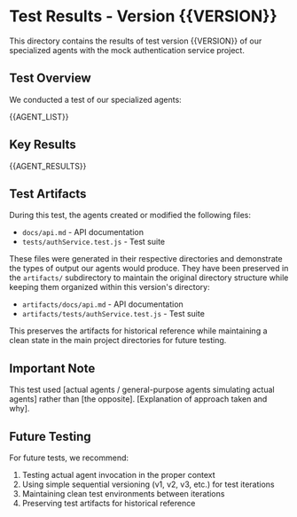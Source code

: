 # Test Results - Version {{VERSION}}

This directory contains the results of test version {{VERSION}} of our specialized agents with the mock authentication service project.

## Test Overview

We conducted a test of our specialized agents:

{{AGENT_LIST}}

## Key Results

{{AGENT_RESULTS}}

## Test Artifacts

During this test, the agents created or modified the following files:

- `docs/api.md` - API documentation
- `tests/authService.test.js` - Test suite

These files were generated in their respective directories and demonstrate the types of output our agents would produce. They have been preserved in the `artifacts/` subdirectory to maintain the original directory structure while keeping them organized within this version's directory:

- `artifacts/docs/api.md` - API documentation
- `artifacts/tests/authService.test.js` - Test suite

This preserves the artifacts for historical reference while maintaining a clean state in the main project directories for future testing.

## Important Note

This test used [actual agents / general-purpose agents simulating actual agents] rather than [the opposite]. [Explanation of approach taken and why].

## Future Testing

For future tests, we recommend:
1. Testing actual agent invocation in the proper context
2. Using simple sequential versioning (v1, v2, v3, etc.) for test iterations
3. Maintaining clean test environments between iterations
4. Preserving test artifacts for historical reference